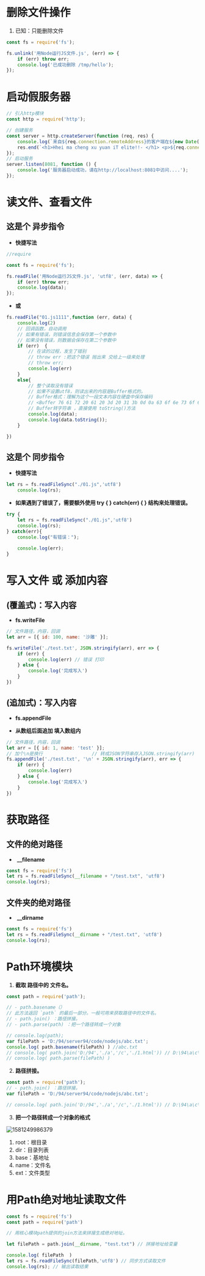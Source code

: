 # 删除文件操作

1. 已知：只能删除文件

```js
const fs = require('fs');

fs.unlink('用Node运行JS文件.js', (err) => {
    if (err) throw err;
    console.log('已成功删除 /tmp/hello');
});
```

# 启动假服务器

```js
// 引入http模块
const http = require('http');

// 创建服务
const server = http.createServer(function (req, res) {
    console.log(`来自${req.connection.remoteAddress}的客户端在${new Date().toLocaleTimeString()}访问了本服务器`);
    res.end(`<h1>Hhei ma cheng xu yuan iT elite!!- </h1> <p>${req.connection.remoteAddress}</p>`);
});
// 启动服务
server.listen(8081, function () {
    console.log('服务器启动成功，请在http://localhost:8081中访问....');
});
```

# 读文件、查看文件

## 这是个 异步指令

* **快捷写法**

```js
//require

const fs = require('fs');

fs.readFile('用Node运行JS文件.js', 'utf8', (err, data) => {
    if (err) throw err;
    console.log(data);
}); 
```

* **或**

```js
fs.readFile("01.js1111",function (err, data) {
    console.log(2)
    // 回调函数，自动调用
    // 如果有错误，则错误信息会保存第一个参数中
    // 如果没有错误，则数据会保存在第二个参数中
    if (err)  {
        // 在读的过程，发生了错别
        // throw err :把这个错误 抛出来 交给上一级来处理 
        // throw err;
        console.log(err)
    }
    else{
        // 整个读取没有错误
        // 如果不设置utf8，则读出来的内容是Buffer格式的。
        // Buffer格式：理解为这个一段文本内容在硬盘中保存编码
        // <Buffer 76 61 72 20 61 20 3d 20 31 3b 0d 0a 63 6f 6e 73 6f 6c 65 2e 69 6e 66 6f 28 61 20 2b 20 32 29 3b>
        // Buffer转字符串 ，直接使用 toString()方法 
        console.log(data);
        console.log(data.toString());
    }

})
```



## 这是个 同步指令

*  **快捷写法**

```js
let rs = fs.readFileSync("./01.js",'utf8')
    console.log(rs);
```

* **如果遇到了错误了，需要额外使用 try {   } catch(err) { } 结构来处理错误。**

```js
try {
    let rs = fs.readFileSync("./01.js",'utf8')
    console.log(rs);
} catch(err){
    console.log("有错误：");
    
    console.log(err);
}
```

# 写入文件 或 添加内容

##  (覆盖式)：写入内容

* **fs.writeFile**

```js
// 文件路径，内容，回调
let arr = [{ id: 100, name: '沙雕' }];

fs.writeFile('./test.txt', JSON.stringify(arr), err => {
    if (err) {
        console.log(err) // 错误 打印
    } else {
        console.log('完成写入')
    }
})
```

##  (追加式)：写入内容

* **fs.appendFile**

* **从数组后面追加 填入数组内**

```js
// 文件路径，内容，回调
let arr = [{ id: 1, name: 'test' }];
// 加个\n是换行					// 转成JSON字符串存入JSON.stringify(arr)
fs.appendFile('./test.txt', '\n' + JSON.stringify(arr), err => { 
    if (err) {
        console.log(err)
    } else {
        console.log('完成写入')
    }
})
```

# 获取路径

## 文件的绝对路径

* ​		**__filename**

```js
const fs = require('fs')
let rs = fs.readFileSync(__filename + "/test.txt", 'utf8')
console.log(rs);
```

## 文件夹的绝对路径	

* ​	       **__dirname**

```js
const fs = require('fs')
let rs = fs.readFileSync(__dirname + "/test.txt", 'utf8')
console.log(rs);
```

# Path环境模块

1. **截取 路径中的 文件名。**

```js
const path = require('path');

// - path.basename（）
// 此方法返回 `path` 的最后一部分。一般可用来获取路径中的文件名。
// - path.join() ：路径拼接。
// - path.parse(path) ：把一个路径转成一个对象

// console.log(path);
var filePath = 'D:/94/server94/code/nodejs/abc.txt';
console.log( path.basename(filePath) ) //abc.txt
// console.log( path.join('D:/94','./a','/c','./1.html')) // D:\94\a\c\1.html
// console.log( path.parse(filePath) )
```

2. **路径拼接。** 

```js
const path = require('path');
// - path.join() ：路径拼接。
var filePath = 'D:/94/server94/code/nodejs/abc.txt';

// console.log( path.join('D:/94','./a','/c','./1.html')) // D:\94\a\c\1.html

```

3. **把一个路径转成一个对象的格式** 

![1581249986379](C:\Users\div\AppData\Local\Temp\1581249986379.png)

1. root：根目录
2. dir：目录列表
3. base：基地址
4. name：文件名
5. ext：文件类型

# 用Path绝对地址读取文件

```js
const fs = require('fs')
const path = require('path')

// 用核心模块path提供的join方法来拼接生成绝对地址。

let filePath = path.join(__dirname, "test.txt") // 拼接地址给变量

console.log( filePath  )
let rs = fs.readFileSync(filePath,'utf8') // 同步方式读取文件
console.log(rs); // 输出读取结果

```

